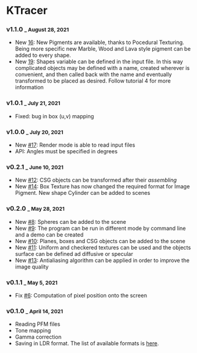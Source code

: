 # KTracer

### v1.1.0 <small>_ August 28, 2021</small>

- New [16](https://github.com/AnnaPivetta/KTracer/pull/16): New Pigments are available, thanks to Pocedural Texturing. Being more specific new
  Marble, Wood and Lava style pigment can be added to every shape.
- New [19](https://github.com/AnnaPivetta/KTracer/pull/19): Shapes variable can be defined in the input file. In this way complicated objects
  may be defined with a name, created wherever is convenient,  and then called back with the name and eventually transformed
  to be placed as desired.
  Follow tutorial 4 for more information


### v1.0.1 <small>_ July 21, 2021</small>
- Fixed: bug in box (u,v) mapping

### v1.0.0 <small>_ July 20, 2021</small>
- New [#17](https://github.com/AnnaPivetta/KTracer/pull/17): Render mode is able to read input files
- API: Angles must be specified in degrees


### v0.2.1 <small>_ June 10, 2021</small>
- New [#12](https://github.com/AnnaPivetta/KTracer/pull/12): CSG objects can be transformed after their _assembling_
- New [#14](https://github.com/AnnaPivetta/KTracer/pull/14): Box Texture has now changed the required format for Image Pigment. New shape Cylinder can be added to scenes


### v0.2.0 <small>_ May 28, 2021</small>
- New [#8](https://github.com/AnnaPivetta/KTracer/pull/8): Spheres can be added to the scene
- New [#9](https://github.com/AnnaPivetta/KTracer/pull/9): The program can be run in different mode by command line and a demo can be created
- New [#10](https://github.com/AnnaPivetta/KTracer/pull/10): Planes, boxes and CSG objects can be added to the scene
- New [#11](https://github.com/AnnaPivetta/KTracer/pull/11): Uniform and checkered textures can be used and the objects surface can be defined ad diffusive or specular
- New [#13](https://github.com/AnnaPivetta/KTracer/pull/13): Antialiasing algorithm can be applied in order to improve the image quality

### v0.1.1 <small>_ May 5, 2021</small>
- Fix [#6](https://github.com/AnnaPivetta/CNGIF/issues/6): Computation of pixel position onto the screen

### v0.1.0 <small>_ April 14, 2021</small>
- Reading PFM files
- Tone mapping
- Gamma correction
- Saving in LDR format. The list of available formats is [here](https://github.com/AnnaPivetta/CNGIF/files/6309554/Format_List.txt).
